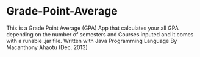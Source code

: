# Grade-Point-Average
This is a Grade Point Average (GPA) App that calculates your all GPA depending on the number of semesters and Courses inputed and it comes with a runable .jar file. Written with Java Programming Language By Macanthony Ahaotu (Dec. 2013)
